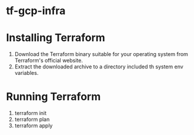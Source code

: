 # tf-gcp-infra


# Installing Terraform
1. Download the Terraform binary suitable for your operating system from Terraform's official website.
2. Extract the downloaded archive to a directory included th system env variables.


# Running Terraform
1. terraform init
2. terraform plan
3. terraform apply
